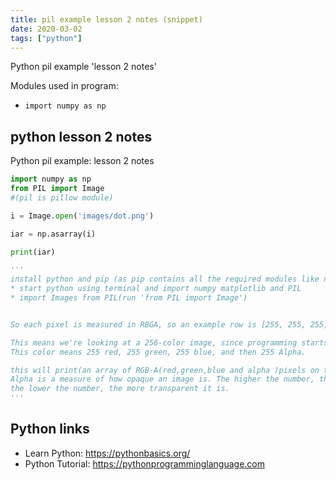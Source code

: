 ```yaml
---
title: pil example lesson 2 notes (snippet)
date: 2020-03-02
tags: ["python"]
---
```

Python pil example 'lesson 2 notes'


Modules used in program: 
* `import numpy as np`

## python lesson 2 notes

Python pil example: lesson 2 notes

```python
import numpy as np
from PIL import Image 
#(pil is pillow module)

i = Image.open('images/dot.png')

iar = np.asarray(i)

print(iar)

'''
install python and pip (as pip contains all the required modules like numpy,matplotlib and pillow or pil)
* start python using terminal and import numpy matplotlib and PIL
* import Images from PIL(run 'from PIL import Image')


So each pixel is measured in RBGA, so an example row is [255, 255, 255, 255], what does that mean?

This means we're looking at a 256-color image, since programming starts with a 0 rather than a 1.
This color means 255 red, 255 green, 255 blue, and then 255 Alpha.

this will print(an array of RGB-A(red,green,blue and alpha )pixels on the screen.)
Alpha is a measure of how opaque an image is. The higher the number, the more solid the color is, 
the lower the number, the more transparent it is.
'''

```

## Python links

- Learn Python: https://pythonbasics.org/
- Python Tutorial: https://pythonprogramminglanguage.com
